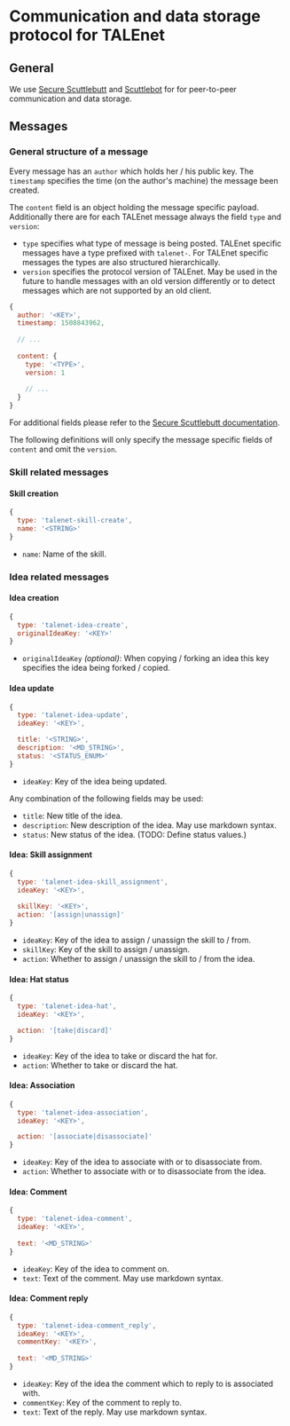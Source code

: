 # Communication and data storage protocol for TALEnet

## General

We use [Secure Scuttlebutt](https://ssbc.github.io/secure-scuttlebutt/) and [Scuttlebot](https://scuttlebot.io/) for
for peer-to-peer communication and data storage.

## Messages

### General structure of a message

Every message has an `author` which holds her / his public key. The `timestamp` specifies the time (on the author's
machine) the message been created.

The `content` field is an object holding the message specific payload. Additionally there are for each TALEnet message
always the field `type` and `version`:

* `type` specifies what type of message is being posted. TALEnet specific messages have a type prefixed with `talenet-`.
  For TALEnet specific messages the types are also structured hierarchically.
* `version` specifies the protocol version of TALEnet. May be used in the future to handle messages with an old version
  differently or to detect messages which are not supported by an old client.

```javascript
{
  author: '<KEY>',
  timestamp: 1508843962,
  
  // ...
  
  content: {
    type: '<TYPE>',
    version: 1
    
    // ...
  }
}
```

For additional fields please refer to the
[Secure Scuttlebutt documentation](https://ssbc.github.io/secure-scuttlebutt/).

The following definitions will only specify the message specific fields of `content` and omit the `version`.

### Skill related messages

#### Skill creation

```javascript
{
  type: 'talenet-skill-create',
  name: '<STRING>'
}
```

* `name`: Name of the skill.

### Idea related messages

#### Idea creation

```javascript
{
  type: 'talenet-idea-create',
  originalIdeaKey: '<KEY>'
}
```

* `originalIdeaKey` *(optional)*: When copying / forking an idea this key specifies the idea being forked / copied. 

#### Idea update

```javascript
{
  type: 'talenet-idea-update',
  ideaKey: '<KEY>',

  title: '<STRING>',
  description: '<MD_STRING>',
  status: '<STATUS_ENUM>'
}
```

* `ideaKey`: Key of the idea being updated.

Any combination of the following fields may be used:

* `title`: New title of the idea.
* `description`: New description of the idea. May use markdown syntax.
* `status`: New status of the idea. (TODO: Define status values.) 

#### Idea: Skill assignment

```javascript
{
  type: 'talenet-idea-skill_assignment',
  ideaKey: '<KEY>',
 
  skillKey: '<KEY>',
  action: '[assign|unassign]'
}
```

* `ideaKey`: Key of the idea to assign / unassign the skill to / from.
* `skillKey`: Key of the skill to assign / unassign.
* `action`: Whether to assign / unassign the skill to / from the idea.

#### Idea: Hat status

```javascript
{
  type: 'talenet-idea-hat',
  ideaKey: '<KEY>',

  action: '[take|discard]'
}
```

* `ideaKey`: Key of the idea to take or discard the hat for.
* `action`: Whether to take or discard the hat. 

#### Idea: Association

```javascript
{
  type: 'talenet-idea-association',
  ideaKey: '<KEY>',

  action: '[associate|disassociate]'
}
```

* `ideaKey`: Key of the idea to associate with or to disassociate from.
* `action`: Whether to associate with or to disassociate from the idea.

#### Idea: Comment

```javascript
{
  type: 'talenet-idea-comment',
  ideaKey: '<KEY>',
  
  text: '<MD_STRING>'
}
```

* `ideaKey`: Key of the idea to comment on.
* `text`: Text of the comment. May use markdown syntax.

#### Idea: Comment reply

```javascript
{
  type: 'talenet-idea-comment_reply',
  ideaKey: '<KEY>',
  commentKey: '<KEY>',
  
  text: '<MD_STRING>'
}
```

* `ideaKey`: Key of the idea the comment which to reply to is associated with.
* `commentKey`: Key of the comment to reply to.
* `text`: Text of the reply. May use markdown syntax.
